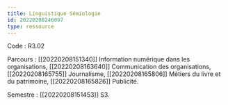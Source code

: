 ```yaml
---
title: Linguistique Sémiologie
id: 20220208246097
type: ressource
---
```


Code : R3.02

Parcours : [[20220208151340]] Information numérique dans les organisations, [[20220208163640]] Communication des organisations, [[20220208165755]] Journalisme, [[20220208165806]] Métiers du livre et du patrimoine, [[20220208165826]] Publicité.

Semestre : [[20220208151453]] S3.